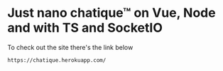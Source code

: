 # Just nano chatique™ on Vue, Node and with TS and SocketIO
To check out the site there's the link below 
```
https://chatique.herokuapp.com/
```
